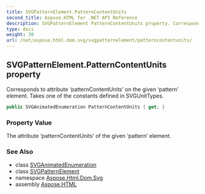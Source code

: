 ```yaml
---
title: SVGPatternElement.PatternContentUnits
second_title: Aspose.HTML for .NET API Reference
description: SVGPatternElement PatternContentUnits property. Corresponds to attribute patternContentUnits on the given pattern element. Takes one of the constants defined in SVGUnitTypes
type: docs
weight: 30
url: /net/aspose.html.dom.svg/svgpatternelement/patterncontentunits/
---
```

## SVGPatternElement.PatternContentUnits property

Corresponds to attribute ‘patternContentUnits’ on the given ‘pattern’ element. Takes one of the constants defined in SVGUnitTypes.

```csharp
public SVGAnimatedEnumeration PatternContentUnits { get; }
```

### Property Value

The attribute ‘patternContentUnits’ of the given ‘pattern’ element.

### See Also

* class [SVGAnimatedEnumeration](../../../aspose.html.dom.svg.datatypes/svganimatedenumeration/)
* class [SVGPatternElement](../)
* namespace [Aspose.Html.Dom.Svg](../../../aspose.html.dom.svg/)
* assembly [Aspose.HTML](../../../)
